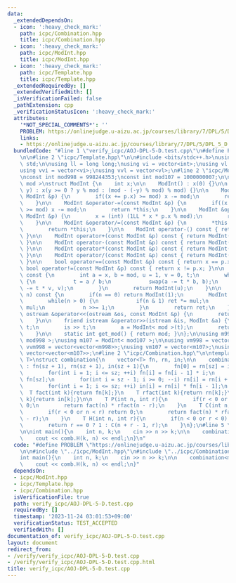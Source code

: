 ```yaml
---
data:
  _extendedDependsOn:
  - icon: ':heavy_check_mark:'
    path: icpc/Combination.hpp
    title: icpc/Combination.hpp
  - icon: ':heavy_check_mark:'
    path: icpc/ModInt.hpp
    title: icpc/ModInt.hpp
  - icon: ':heavy_check_mark:'
    path: icpc/Template.hpp
    title: icpc/Template.hpp
  _extendedRequiredBy: []
  _extendedVerifiedWith: []
  _isVerificationFailed: false
  _pathExtension: cpp
  _verificationStatusIcon: ':heavy_check_mark:'
  attributes:
    '*NOT_SPECIAL_COMMENTS*': ''
    PROBLEM: https://onlinejudge.u-aizu.ac.jp/courses/library/7/DPL/5/DPL_5_D
    links:
    - https://onlinejudge.u-aizu.ac.jp/courses/library/7/DPL/5/DPL_5_D
  bundledCode: "#line 1 \"verify_icpc/AOJ-DPL-5-D.test.cpp\"\n#define PROBLEM \"https://onlinejudge.u-aizu.ac.jp/courses/library/7/DPL/5/DPL_5_D\"\
    \n\n#line 2 \"icpc/Template.hpp\"\n\n#include <bits/stdc++.h>\nusing namespace\
    \ std;\n\nusing ll = long long;\nusing vi = vector<int>;\nusing vl = vector<ll>;\n\
    using vvi = vector<vi>;\nusing vvl = vector<vl>;\n#line 2 \"icpc/ModInt.hpp\"\n\
    \nconst int mod998 = 998244353;\nconst int mod107 = 1000000007;\n\ntemplate< int\
    \ mod >\nstruct ModInt {\n    int x;\n\n    ModInt() : x(0) {}\n\n    ModInt(int64_t\
    \ y) : x(y >= 0 ? y % mod : (mod - (-y) % mod) % mod) {}\n\n    ModInt &operator+=(const\
    \ ModInt &p) {\n        if((x += p.x) >= mod) x -= mod;\n        return *this;\n\
    \    }\n\n    ModInt &operator-=(const ModInt &p) {\n        if((x += mod - p.x)\
    \ >= mod) x -= mod;\n        return *this;\n    }\n\n    ModInt &operator*=(const\
    \ ModInt &p) {\n        x = (int) (1LL * x * p.x % mod);\n        return *this;\n\
    \    }\n\n    ModInt &operator/=(const ModInt &p) {\n        *this *= p.inverse();\n\
    \        return *this;\n    }\n\n    ModInt operator-() const { return ModInt(-x);\
    \ }\n\n    ModInt operator+(const ModInt &p) const { return ModInt(*this) += p;\
    \ }\n\n    ModInt operator-(const ModInt &p) const { return ModInt(*this) -= p;\
    \ }\n\n    ModInt operator*(const ModInt &p) const { return ModInt(*this) *= p;\
    \ }\n\n    ModInt operator/(const ModInt &p) const { return ModInt(*this) /= p;\
    \ }\n\n    bool operator==(const ModInt &p) const { return x == p.x; }\n\n   \
    \ bool operator!=(const ModInt &p) const { return x != p.x; }\n\n    ModInt inverse()\
    \ const {\n        int a = x, b = mod, u = 1, v = 0, t;\n        while(b > 0)\
    \ {\n            t = a / b;\n            swap(a -= t * b, b);\n            swap(u\
    \ -= t * v, v);\n        }\n        return ModInt(u);\n    }\n\n    ModInt pow(int64_t\
    \ n) const {\n        if(n == 0) return ModInt(1);\n        ModInt ret(1), mul(x);\n\
    \        while(n > 0) {\n            if(n & 1) ret *= mul;\n            mul *=\
    \ mul;\n            n >>= 1;\n        }\n        return ret;\n    }\n\n    friend\
    \ ostream &operator<<(ostream &os, const ModInt &p) {\n        return os << p.x;\n\
    \    }\n\n    friend istream &operator>>(istream &is, ModInt &a) {\n        int64_t\
    \ t;\n        is >> t;\n        a = ModInt< mod >(t);\n        return (is);\n\
    \    }\n\n    static int get_mod() { return mod; }\n};\n\nusing m998 = ModInt<\
    \ mod998 >;\nusing m107 = ModInt< mod107 >;\n\nusing vm998 = vector<m998>;\nusing\
    \ vvm998 = vector<vector<m998>>;\nusing vm107 = vector<m107>;\nusing vvm107 =\
    \ vector<vector<m107>>;\n#line 2 \"icpc/Combination.hpp\"\n\ntemplate<typename\
    \ T>\nstruct combination{\n    vector<T> fn, rn, in;\n\n    combination(int sz)\
    \ : fn(sz + 1), rn(sz + 1), in(sz + 1){\n        fn[0] = rn[sz] = in[0] = 1;\n\
    \        for(int i = 1; i <= sz; ++i) fn[i] = fn[i - 1] * i;\n        rn[sz] /=\
    \ fn[sz];\n        for(int i = sz - 1; i >= 0; --i) rn[i] = rn[i + 1] * (i + 1);\n\
    \        for(int i = 1; i <= sz; ++i) in[i] = rn[i] * fn[i - 1];\n    }\n\n  \
    \  T fact(int k){return fn[k];}\n    T rfact(int k){return rn[k];}\n    T inv(int\
    \ k){return in[k];}\n\n    T P(int n, int r){\n        if(r < 0 or n < r) return\
    \ 0;\n        return fact(n) * rfact(n - r);\n    }\n    T C(int n, int r){\n\
    \        if(r < 0 or n < r) return 0;\n        return fact(n) * rfact(r) * rfact(n\
    \ - r);\n    }\n    T H(int n, int r){\n        if(n < 0 or r < 0) return 0;\n\
    \        return r == 0 ? 1 : C(n + r - 1, r);\n    }\n};\n#line 5 \"verify_icpc/AOJ-DPL-5-D.test.cpp\"\
    \n\nint main(){\n    int n, k;\n    cin >> n >> k;\n\n    combination<m107> comb(2010);\n\
    \    cout << comb.H(k, n) << endl;\n}\n"
  code: "#define PROBLEM \"https://onlinejudge.u-aizu.ac.jp/courses/library/7/DPL/5/DPL_5_D\"\
    \n\n#include \"../icpc/ModInt.hpp\"\n#include \"../icpc/Combination.hpp\"\n\n\
    int main(){\n    int n, k;\n    cin >> n >> k;\n\n    combination<m107> comb(2010);\n\
    \    cout << comb.H(k, n) << endl;\n}"
  dependsOn:
  - icpc/ModInt.hpp
  - icpc/Template.hpp
  - icpc/Combination.hpp
  isVerificationFile: true
  path: verify_icpc/AOJ-DPL-5-D.test.cpp
  requiredBy: []
  timestamp: '2023-11-24 03:01:53+09:00'
  verificationStatus: TEST_ACCEPTED
  verifiedWith: []
documentation_of: verify_icpc/AOJ-DPL-5-D.test.cpp
layout: document
redirect_from:
- /verify/verify_icpc/AOJ-DPL-5-D.test.cpp
- /verify/verify_icpc/AOJ-DPL-5-D.test.cpp.html
title: verify_icpc/AOJ-DPL-5-D.test.cpp
---
```

